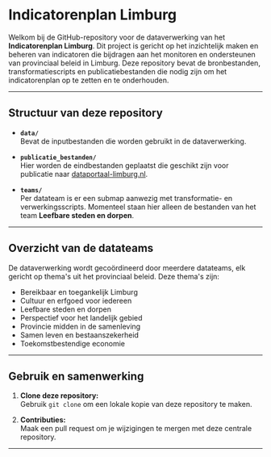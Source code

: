 # Indicatorenplan Limburg

Welkom bij de GitHub-repository voor de dataverwerking van het **Indicatorenplan Limburg**. Dit project is gericht op het inzichtelijk maken en beheren van indicatoren die bijdragen aan het monitoren en ondersteunen van provinciaal beleid in Limburg. Deze repository bevat de bronbestanden, transformatiescripts en publicatiebestanden die nodig zijn om het indicatorenplan op te zetten en te onderhouden.

---

## Structuur van deze repository

- **`data/`**  
  Bevat de inputbestanden die worden gebruikt in de dataverwerking.

- **`publicatie_bestanden/`**  
  Hier worden de eindbestanden geplaatst die geschikt zijn voor publicatie naar [dataportaal-limburg.nl](https://dataportaal-viewer.prvlimburg.nl/).

- **`teams/`**  
  Per datateam is er een submap aanwezig met transformatie- en verwerkingsscripts. Momenteel staan hier alleen de bestanden van het team **Leefbare steden en dorpen**.

---

## Overzicht van de datateams

De dataverwerking wordt gecoördineerd door meerdere datateams, elk gericht op thema's uit het provinciaal beleid. Deze thema's zijn:
  - Bereikbaar en toegankelijk Limburg
  - Cultuur en erfgoed voor iedereen
  - Leefbare steden en dorpen
  - Perspectief voor het landelijk gebied
  - Provincie midden in de samenleving
  - Samen leven en bestaanszekerheid
  - Toekomstbestendige economie

---

## Gebruik en samenwerking

1. **Clone deze repository:**  
   Gebruik `git clone` om een lokale kopie van deze repository te maken.

2. **Contributies:**  
   Maak een pull request om je wijzigingen te mergen met deze centrale repository.
---
